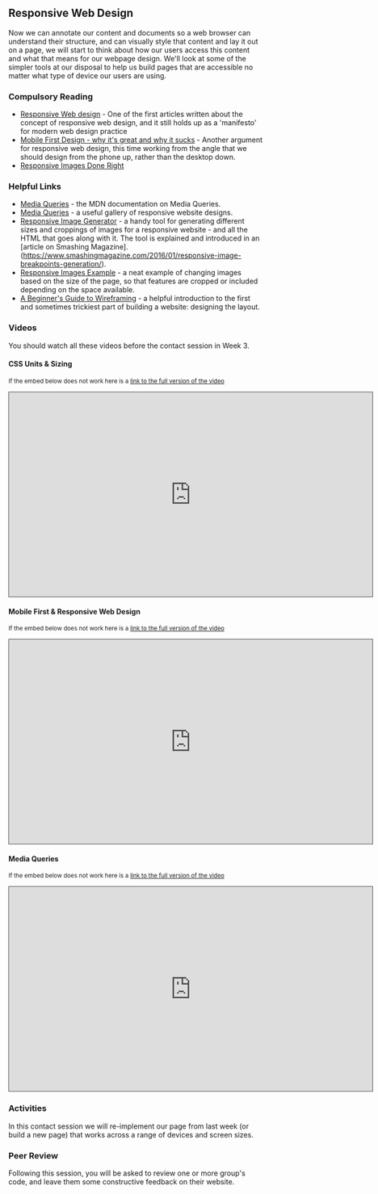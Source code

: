 ## Responsive Web Design 

Now we can annotate our content and documents so a web browser can understand their structure, and can visually style that content and lay it out on a page, we will start to think about how our users access this content and what that means for our webpage design. We'll look at some of the simpler tools at our disposal to help us build pages that are accessible no matter what type of device our users are using.

### Compulsory Reading

* [Responsive Web design](https://alistapart.com/article/responsive-web-design) - One of the first articles written about the concept of responsive web design, and it still holds up as a 'manifesto' for modern web design practice
* [Mobile First Design - why it's great and why it sucks](https://mayvendev.com/blog/mobilefirst) - Another argument for responsive web design, this time working from the angle that we should design from the phone up, rather than the desktop down.
* [Responsive Images Done Right](https://www.smashingmagazine.com/2014/05/responsive-images-done-right-guide-picture-srcset/)

### Helpful Links

* [Media Queries](https://developer.mozilla.org/en-US/docs/Web/CSS/Media_Queries) - the MDN documentation on Media Queries.
* [Media Queries](https://mediaqueri.es/) - a useful gallery of responsive website designs.
* [Responsive Image Generator](https://www.responsivebreakpoints.com/) - a handy tool for generating different sizes and croppings of images for a responsive website - and all the HTML that goes along with it. The tool is explained and introduced in an [article on Smashing Magazine].(https://www.smashingmagazine.com/2016/01/responsive-image-breakpoints-generation/).
* [Responsive Images Example](https://ericportis.com/etc/cloudinary/) - a neat example of changing images based on the size of the page, so that features are cropped or included depending on the space available.
* [A Beginner's Guide to Wireframing](https://webdesign.tutsplus.com/articles/a-beginners-guide-to-wireframing--webdesign-7399) - a helpful introduction to the first and sometimes trickiest part of building a website: designing the layout.

### Videos

You should watch all these videos before the contact session in Week 3.

#### CSS Units & Sizing

<p><small>If the embed below does not work here is a <a href="https://cardiff.cloud.panopto.eu/Panopto/Pages/Viewer.aspx?id=a39350f5-9ad9-45d2-bb72-a899fa677ed5" target="blank">link to the full version of the video</a></small></p>
<iframe src="https://cardiff.cloud.panopto.eu/Panopto/Pages/Embed.aspx?id=a39350f5-9ad9-45d2-bb72-a899fa677ed5&v=1" width="720" height="405" style="padding: 0px; border: 1px solid #464646;" frameborder="0" allowfullscreen allow="autoplay"></iframe>

#### Mobile First & Responsive Web Design

<p><small>If the embed below does not work here is a <a href="https://cardiff.cloud.panopto.eu/Panopto/Pages/Viewer.aspx?id=f79f2d9f-47d2-4c67-8232-9e68f7252249" target="blank">link to the full version of the video</a></small></p>
<iframe src="https://cardiff.cloud.panopto.eu/Panopto/Pages/Embed.aspx?id=f79f2d9f-47d2-4c67-8232-9e68f7252249&v=1" width="720" height="405" style="padding: 0px; border: 1px solid #464646;" frameborder="0" allowfullscreen allow="autoplay"></iframe>

#### Media Queries

<p><small>If the embed below does not work here is a <a href="https://cardiff.cloud.panopto.eu/Panopto/Pages/Viewer.aspx?id=9a1b9582-6189-421b-93f5-80a9409a1e9d" target="blank">link to the full version of the video</a></small></p>
<iframe src="https://cardiff.cloud.panopto.eu/Panopto/Pages/Embed.aspx?id=9a1b9582-6189-421b-93f5-80a9409a1e9d&v=1" width="720" height="405" style="padding: 0px; border: 1px solid #464646;" frameborder="0" allowfullscreen allow="autoplay"></iframe>


### Activities

In this contact session we will re-implement our page from last week (or build a new page) that works across a range of devices and screen sizes.

### Peer Review

Following this session, you will be asked to review one or more group's code, and leave them some constructive feedback on their website.  